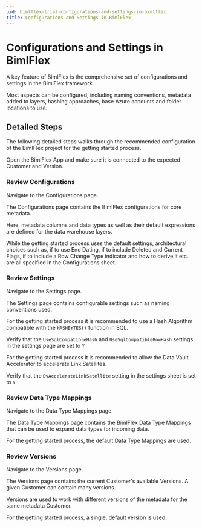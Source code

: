 ```yaml
---
uid: bimlflex-trial-configurations-and-settings-in-bimlflex
title: Configurations and Settings in BimlFlex
---
```

# Configurations and Settings in BimlFlex

A key feature of BimlFlex is the comprehensive set of configurations and settings in the BimlFlex framework.

Most aspects can be configured, including naming conventions, metadata added to layers, hashing approaches, base Azure accounts and folder locations to use.

## Detailed Steps

The following detailed steps walks through the recommended configuration of the BimlFlex project for the getting started process.

Open the BimlFlex App and make sure it is connected to the expected Customer and Version.

### Review Configurations

Navigate to the Configurations page.

The Configurations page contains the BimlFlex configurations for core metadata.

Here, metadata columns and data types as well as their default expressions are defined for the data warehouse layers.

While the getting started process uses the default settings, architectural choices such as, if to use End Dating, if to include Deleted and Current Flags, if to include a Row Change Type indicator and how to derive it etc. are all specified in the Configurations sheet.

### Review Settings

Navigate to the Settings page.

The Settings page contains configurable settings such as naming conventions used.

For the getting started process it is recommended to use a Hash Algorithm compatible with the `HASHBYTES()` function in SQL.

Verify that the `UseSqlCompatibleHash` and `UseSqlCompatibleRowHash` settings in the settings page are set to `Y`

For the getting started process it is recommended to allow the Data Vault Accelerator to accelerate Link Satellites.

Verify that the `DvAccelerateLinkSatellite` setting in the settings sheet is set to `Y`

### Review Data Type Mappings

Navigate to the Data Type Mappings page.

The Data Type Mappings page contains the BimlFlex Data Type Mappings that can be used to expand data types for incoming data.

For the getting started process, the default Data Type Mappings are used.

### Review Versions

Navigate to the Versions page.

The Versions page contains the current Customer's available Versions. A given Customer can contain many versions.

Versions are used to work with different versions of the metadata for the same metadata Customer.

For the getting started process, a single, default version is used.